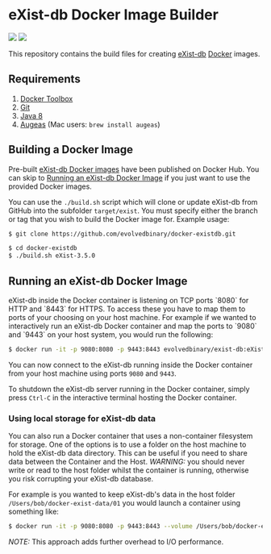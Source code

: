 # eXist-db Docker Image Builder

[![](https://images.microbadger.com/badges/version/evolvedbinary/exist-db.svg)](https://microbadger.com/images/evolvedbinary/exist-db "Get your own version badge on microbadger.com")
[![](https://images.microbadger.com/badges/image/evolvedbinary/exist-db.svg)](https://microbadger.com/images/evolvedbinary/exist-db "Get your own image badge on microbadger.com")

This repository contains the build files for creating [eXist-db](https://www.exist-db.org) [Docker](https://docker.com) images.

## Requirements

1. [Docker Toolbox](https://www.docker.com/products/docker-toolbox)
2. [Git](https://git-scm.com/download)
3. [Java 8](http://www.oracle.com/technetwork/java/javase/downloads/index.html)
4. [Augeas](http://augeas.net/) (Mac users: `brew install augeas`)

## Building a Docker Image

Pre-built [eXist-db Docker images](http://docker.io/evolvedbinary/exist-db) have been published on Docker Hub. You can skip to [Running an eXist-db Docker Image](#running) if you just want to use the provided Docker images.

You can use the `./build.sh` script which will clone or update eXist-db from GitHub into the subfolder `target/exist`. You must specify either the branch or tag that you wish to build the Docker image for. Example usage:

```bash
$ git clone https://github.com/evolvedbinary/docker-existdb.git

$ cd docker-existdb
$ ./build.sh eXist-3.5.0
```

## Running an eXist-db Docker Image

<a name="running"/>
eXist-db inside the Docker container is listening on TCP ports `8080` for HTTP and `8443` for HTTPS. To access these you have to map them to ports of your choosing on your host machine. For example if we wanted to interactively run an eXist-db Docker container and map the ports to `9080` and `9443` on your host system, you would run the following:


```bash
$ docker run -it -p 9080:8080 -p 9443:8443 evolvedbinary/exist-db:eXist-3.5.0
```

You can now connect to the eXist-db running inside the Docker container from your host machine using ports `9080` and `9443`.

To shutdown the eXist-db server running in the Docker container, simply press `Ctrl-C` in the interactive terminal hosting the Docker container.

### Using local storage for eXist-db data

You can also run a Docker container that uses a non-container filesystem for storage. One of the options is to use a folder on the host machine to hold the eXist-db data directory.
This can be useful if you need to share data between the Container and the Host. *WARNING:* you should never write or read to the host folder whilst the container is running, otherwise you risk corrupting your eXist-db database.

For example is you wanted to keep eXist-db's data in the host folder `/Users/bob/docker-exist-data/01` you would launch a container using something like:

```bash
$ docker run -it -p 9080:8080 -p 9443:8443 --volume /Users/bob/docker-exist-data/01:/exist-data evolvedbinary/exist-db:eXist-3.5.0
```

*NOTE:* This approach adds further overhead to I/O performance.


